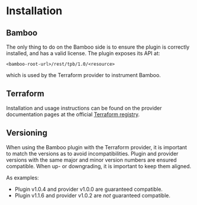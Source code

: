 # Installation

## Bamboo

The only thing to do on the Bamboo side is to ensure the plugin is correctly installed,
and has a valid license. The plugin exposes its API at:

```
<bamboo-root-url>/rest/tpb/1.0/<resource>
```

which is used by the Terraform provider to instrument Bamboo.

## Terraform

Installation and usage instructions can be found on the provider documentation pages at
the official [Terraform registry](https://registry.terraform.io/providers/wndtnl/bamboo/latest/docs).

## Versioning

When using the Bamboo plugin with the Terraform provider, it is important to match the versions
as to avoid incompatibilities. Plugin and provider versions with the same major and minor version
numbers are ensured compatible. When up- or downgrading, it is important to keep them aligned.

As examples:

- Plugin v1.0.4 and provider v1.0.0 are guaranteed compatible.
- Plugin v1.1.6 and provider v1.0.2 are *not* guaranteed compatible.
